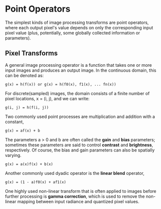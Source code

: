 # Point Operators

The simplest kinds of image processing transforms are point operators, where each output pixel's value depends on only the corresponding input pixel value (plus, potentially, some globally collected information or parameters).

## Pixel Transforms

A general image processing operator is a function that takes one or more input images and produces an output image. In the continuous domain, this can be denoted as:

    g(x) = h(f(x)) or g(x) = h(f0(x), f1(x), ... fn(x))

For discrete(sampled) images, the domain consists of a finite number of pixel locations, x = (i, j), and we can write:

    g(i, j) = h(f(i, j))

Two commonly used point processes are multiplication and addition with a constant,

    g(x) = af(x) + b

The parameters a &gt; 0 and b are often called the **gain** and **bias** parameters; sometimes these parameters are said to control **contrast** and **brightness**, respectively. Of course, the bias and gain parameters can also be spatially varying.

    g(x) = a(x)f(x) + b(x)

Another commonly used dyadic operator is the **linear blend** operator,

    g(x) = (1 - a)f0(x) + af1(x)

One highly used non-linear transform that is often applied to images before further processing is **gamma correction**, which is used to remove the non-linear mapping between input radiance and quantized pixel values.

